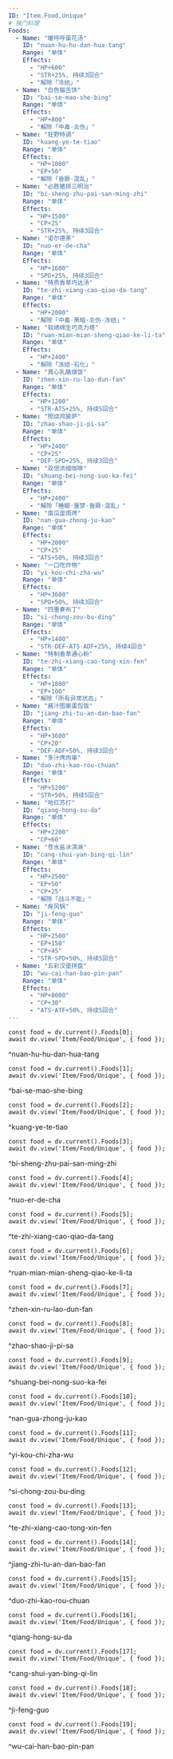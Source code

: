 ```yaml
---
ID: "Item.Food.Unique"
# 独门料理
Foods:
  - Name: "暖呼呼蛋花汤"
    ID: "nuan-hu-hu-dan-hua-tang"
    Range: "单体"
    Effects:
      - "HP+600"
      - "STR+25%, 持续3回合"
      - "解除「冻结」"
  - Name: "白色猫舌饼"
    ID: "bai-se-mao-she-bing"
    Range: "单体"
    Effects:
      - "HP+800"
      - "解除「中毒·炎伤」"
  - Name: "狂野特调"
    ID: "kuang-ye-te-tiao"
    Range: "单体"
    Effects:
      - "HP+1000"
      - "EP+50"
      - "解除「昏厥·混乱」"
  - Name: "必胜猪排三明治"
    ID: "bi-sheng-zhu-pai-san-ming-zhi"
    Range: "单体"
    Effects:
      - "HP+1500"
      - "CP+25"
      - "STR+25%, 持续3回合"
  - Name: "诺尔德茶"
    ID: "nuo-er-de-cha"
    Range: "单体"
    Effects:
      - "HP+1600"
      - "SPD+25%, 持续3回合"
  - Name: "特质香草巧达汤"
    ID: "te-zhi-xiang-cao-qiao-da-tang"
    Range: "单体"
    Effects:
      - "HP+2000"
      - "解除「中毒·黑暗·炎伤·冻结」"
  - Name: "软绵绵生巧克力塔"
    ID: "ruan-mian-mian-sheng-qiao-ke-li-ta"
    Range: "单体"
    Effects:
      - "HP+2400"
      - "解除「冻结·石化」"
  - Name: "真心乳酪燉饭"
    ID: "zhen-xin-ru-lao-dun-fan"
    Range: "单体"
    Effects:
      - "HP+1200"
      - "STR·ATS+25%, 持续5回合"
  - Name: "照烧鸡披萨"
    ID: "zhao-shao-ji-pi-sa"
    Range: "单体"
    Effects:
      - "HP+2400"
      - "CP+25"
      - "DEF·SPD+25%, 持续3回合"
  - Name: "双倍浓缩咖啡"
    ID: "shuang-bei-nong-suo-ka-fei"
    Range: "单体"
    Effects:
      - "HP+2400"
      - "解除「睡眠·噩梦·昏厥·混乱」"
  - Name: "南瓜盅焗烤"
    ID: "nan-gua-zhong-ju-kao"
    Range: "单体"
    Effects:
      - "HP+2000"
      - "CP+25"
      - "ATS+50%, 持续3回合"
  - Name: "一口吃炸物"
    ID: "yi-kou-chi-zha-wu"
    Range: "单体"
    Effects:
      - "HP+3600"
      - "SPD+50%, 持续3回合"
  - Name: "四重奏布丁"
    ID: "si-chong-zou-bu-ding"
    Range: "单体"
    Effects:
      - "HP+1400"
      - "STR·DEF·ATS·ADF+25%, 持续4回合"
  - Name: "特制香草通心粉"
    ID: "te-zhi-xiang-cao-tong-xin-fen"
    Range: "单体"
    Effects:
      - "HP+1800"
      - "EP+100"
      - "解除「所有异常状态」"
  - Name: "酱汁图案蛋包饭"
    ID: "jiang-zhi-tu-an-dan-bao-fan"
    Range: "单体"
    Effects:
      - "HP+3600"
      - "CP+20"
      - "DEF·ADF+50%, 持续3回合"
  - Name: "多汁烤肉串"
    ID: "duo-zhi-kao-rou-chuan"
    Range: "单体"
    Effects:
      - "HP+5200"
      - "STR+50%, 持续5回合"
  - Name: "呛红苏打"
    ID: "qiang-hong-su-da"
    Range: "单体"
    Effects:
      - "HP+2200"
      - "CP+60"
  - Name: "苍水盐冰淇淋"
    ID: "cang-shui-yan-bing-qi-lin"
    Range: "单体"
    Effects:
      - "HP+2500"
      - "EP+50"
      - "CP+25"
      - "解除「战斗不能」"
  - Name: "疾风锅"
    ID: "ji-feng-guo"
    Range: "单体"
    Effects:
      - "HP+2500"
      - "EP+150"
      - "CP+45"
      - "STR·SPD+50%, 持续5回合"
  - Name: "五彩汉堡拼盘"
    ID: "wu-cai-han-bao-pin-pan"
    Range: "单体"
    Effects:
      - "HP+8000"
      - "CP+30"
      - "ATS·ATF+50%, 持续5回合"
---
```

```dataviewjs
const food = dv.current().Foods[0];
await dv.view('Item/Food/Unique', { food });
```
^nuan-hu-hu-dan-hua-tang

```dataviewjs
const food = dv.current().Foods[1];
await dv.view('Item/Food/Unique', { food });
```
^bai-se-mao-she-bing

```dataviewjs
const food = dv.current().Foods[2];
await dv.view('Item/Food/Unique', { food });
```
^kuang-ye-te-tiao

```dataviewjs
const food = dv.current().Foods[3];
await dv.view('Item/Food/Unique', { food });
```
^bi-sheng-zhu-pai-san-ming-zhi

```dataviewjs
const food = dv.current().Foods[4];
await dv.view('Item/Food/Unique', { food });
```
^nuo-er-de-cha

```dataviewjs
const food = dv.current().Foods[5];
await dv.view('Item/Food/Unique', { food });
```
^te-zhi-xiang-cao-qiao-da-tang

```dataviewjs
const food = dv.current().Foods[6];
await dv.view('Item/Food/Unique', { food });
```
^ruan-mian-mian-sheng-qiao-ke-li-ta

```dataviewjs
const food = dv.current().Foods[7];
await dv.view('Item/Food/Unique', { food });
```
^zhen-xin-ru-lao-dun-fan

```dataviewjs
const food = dv.current().Foods[8];
await dv.view('Item/Food/Unique', { food });
```
^zhao-shao-ji-pi-sa

```dataviewjs
const food = dv.current().Foods[9];
await dv.view('Item/Food/Unique', { food });
```
^shuang-bei-nong-suo-ka-fei

```dataviewjs
const food = dv.current().Foods[10];
await dv.view('Item/Food/Unique', { food });
```
^nan-gua-zhong-ju-kao

```dataviewjs
const food = dv.current().Foods[11];
await dv.view('Item/Food/Unique', { food });
```
^yi-kou-chi-zha-wu

```dataviewjs
const food = dv.current().Foods[12];
await dv.view('Item/Food/Unique', { food });
```
^si-chong-zou-bu-ding

```dataviewjs
const food = dv.current().Foods[13];
await dv.view('Item/Food/Unique', { food });
```
^te-zhi-xiang-cao-tong-xin-fen

```dataviewjs
const food = dv.current().Foods[14];
await dv.view('Item/Food/Unique', { food });
```
^jiang-zhi-tu-an-dan-bao-fan

```dataviewjs
const food = dv.current().Foods[15];
await dv.view('Item/Food/Unique', { food });
```
^duo-zhi-kao-rou-chuan

```dataviewjs
const food = dv.current().Foods[16];
await dv.view('Item/Food/Unique', { food });
```
^qiang-hong-su-da

```dataviewjs
const food = dv.current().Foods[17];
await dv.view('Item/Food/Unique', { food });
```
^cang-shui-yan-bing-qi-lin

```dataviewjs
const food = dv.current().Foods[18];
await dv.view('Item/Food/Unique', { food });
```
^ji-feng-guo

```dataviewjs
const food = dv.current().Foods[19];
await dv.view('Item/Food/Unique', { food });
```
^wu-cai-han-bao-pin-pan